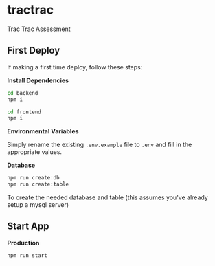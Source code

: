 # tractrac

Trac Trac Assessment

## First Deploy

If making a first time deploy, follow these steps:

**Install Dependencies**

```bash
cd backend
npm i
```

```bash
cd frontend
npm i
```

**Environmental Variables**

Simply rename the existing `.env.example` file to `.env` and fill in the appropriate values.

**Database**

```bash
npm run create:db
npm run create:table
```

To create the needed database and table (this assumes you've already setup a mysql server)

## Start App

**Production**

```bash
npm run start
```

